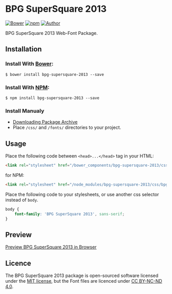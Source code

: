 # BPG SuperSquare 2013

[![Bower](https://img.shields.io/bower/v/bpg-supersquare-2013.svg)](http://bower.io/search/?q=bpg-supersquare-2013)
[![npm](https://img.shields.io/npm/v/bpg-supersquare-2013.svg)](https://www.npmjs.com/package/bpg-supersquare-2013)
[![Author](https://img.shields.io/badge/Font_Author-Besarion_Gugushvili-blue.svg)](https://github.com/web-fonts/bpg-supersquare-2013)

BPG SuperSquare 2013 Web-Font Package.

## Installation

### Install With [Bower](http://bower.io):

```
$ bower install bpg-supersquare-2013 --save
```

### Install With [NPM](https://www.npmjs.com):

```
$ npm install bpg-supersquare-2013 --save
```

### Install Manualy

* [Downloading Package Archive](https://github.com/web-fonts/bpg-supersquare-2013/archive/master.zip)
* Place `/css/` and `/fonts/` directories to your project.

## Usage

Place the following code between `<head>...</head>` tag in your HTML:

```html
<link rel="stylesheet" href="/bower_components/bpg-supersquare-2013/css/bpg-supersquare-2013.css">
```

for NPM:

```html
<link rel="stylesheet" href="/node_modules/bpg-supersquare-2013/css/bpg-supersquare-2013.css">
```

Place the following code to your stylesheets, or use another css selector instead of `body`.

```css
body {
    font-family: 'BPG SuperSquare 2013', sans-serif;
}
```

## Preview

[Preview BPG SuperSquare 2013 in Browser](http://web-fonts.ge/bpg-supersquare-2013)

## Licence

The BPG SuperSquare 2013 package is open-sourced software licensed under the [MIT license](http://opensource.org/licenses/MIT), but the Font files are licenced under [CC BY-NC-ND 4.0](http://creativecommons.org/licenses/by-nc-nd/4.0/).